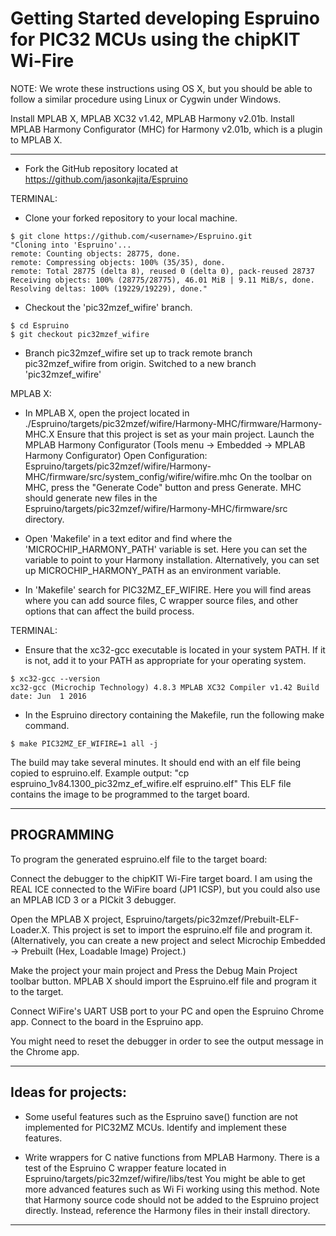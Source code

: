 # Getting Started developing Espruino for PIC32 MCUs using the chipKIT Wi-Fire

NOTE: We wrote these instructions using OS X, but you should be able to follow a similar procedure using Linux or Cygwin under Windows.

Install MPLAB X, MPLAB XC32 v1.42, MPLAB Harmony v2.01b.
Install MPLAB Harmony Configurator (MHC) for Harmony v2.01b, which is a plugin to MPLAB X.

-----------------------------------------------------------

- Fork the GitHub repository located at https://github.com/jasonkajita/Espruino

TERMINAL:

- Clone your forked repository to your local machine.
```
$ git clone https://github.com/<username>/Espruino.git
"Cloning into 'Espruino'...
remote: Counting objects: 28775, done.
remote: Compressing objects: 100% (35/35), done.
remote: Total 28775 (delta 8), reused 0 (delta 0), pack-reused 28737
Receiving objects: 100% (28775/28775), 46.01 MiB | 9.11 MiB/s, done.
Resolving deltas: 100% (19229/19229), done."
```

- Checkout the 'pic32mzef_wifire' branch.
```
$ cd Espruino
$ git checkout pic32mzef_wifire
```
- Branch pic32mzef_wifire set up to track remote branch pic32mzef_wifire from origin.
Switched to a new branch 'pic32mzef_wifire'

MPLAB X:

- In MPLAB X, open the project located in 
./Espruino/targets/pic32mzef/wifire/Harmony-MHC/firmware/Harmony-MHC.X
Ensure that this project is set as your main project.
Launch the MPLAB Harmony Configurator (Tools menu -> Embedded -> MPLAB Harmony Configurator)
Open Configuration: Espruino/targets/pic32mzef/wifire/Harmony-MHC/firmware/src/system_config/wifire/wifire.mhc
On the toolbar on MHC, press the "Generate Code" button and press Generate. MHC should generate new files in the Espruino/targets/pic32mzef/wifire/Harmony-MHC/firmware/src directory.

- Open 'Makefile' in a text editor and find where the 'MICROCHIP_HARMONY_PATH' variable is set. Here you can set the variable to point to your Harmony installation. Alternatively, you can set up MICROCHIP_HARMONY_PATH as an environment variable.

- In 'Makefile' search for PIC32MZ_EF_WIFIRE. Here you will find areas where you can add source files, C wrapper source files, and other options that can affect the build process.

TERMINAL:

- Ensure that the xc32-gcc executable is located in your system PATH. If it is not, add it to your PATH as appropriate for your operating system.
```
$ xc32-gcc --version
xc32-gcc (Microchip Technology) 4.8.3 MPLAB XC32 Compiler v1.42 Build date: Jun  1 2016
```
- In the Espruino directory containing the Makefile, run the following make command.
```
$ make PIC32MZ_EF_WIFIRE=1 all -j
```
The build may take several minutes. It should end with an elf file being copied to espruino.elf.
Example output: "cp espruino_1v84.1300_pic32mz_ef_wifire.elf espruino.elf"
This ELF file contains the image to be programmed to the target board.

-----------------------------------------------------------
## PROGRAMMING
To program the generated espruino.elf file to the target board:

Connect the debugger to the chipKIT Wi-Fire target board. I am using the REAL ICE connected to the WiFire board (JP1 ICSP), but you could also use an MPLAB ICD 3 or a PICkit 3 debugger.

Open the MPLAB X project, Espruino/targets/pic32mzef/Prebuilt-ELF-Loader.X. This project is set to import the espruino.elf file and program it. (Alternatively, you can create a new project and select Microchip Embedded -> Prebuilt (Hex, Loadable Image) Project.)

Make the project your main project and Press the Debug Main Project toolbar button. MPLAB X should import the Espruino.elf file and program it to the target.

Connect WiFire's UART USB port to your PC and open the Espruino Chrome app. Connect to the board in the Espruino app.

You might need to reset the debugger in order to see the output message in the Chrome app.

-----------------------------------------------------------

## Ideas for projects:

- Some useful features such as the Espruino save() function are not implemented for PIC32MZ MCUs. Identify and implement these features.

- Write wrappers for C native functions from MPLAB Harmony. There is a test of the Espruino C wrapper feature located in Espruino/targets/pic32mzef/wifire/libs/test  You might be able to get more advanced features such as Wi Fi working using this method. Note that Harmony source code should not be added to the Espruino project directly. Instead, reference the Harmony files in their install directory.

-----------------------------------------------------------

